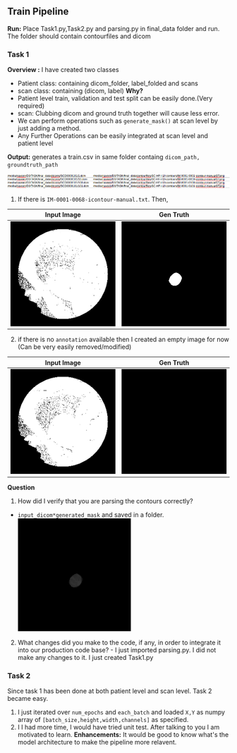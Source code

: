 ## Train Pipeline
**Run:** Place Task1.py,Task2.py and parsing.py in final_data folder and run. The folder should contain contourfiles and dicom

### Task 1
**Overview :** I have created two classes
- Patient class: containing dicom_folder, label_folded and  scans
- scan class: containing (dicom, label)
 **Why?**
 - Patient level train, validation and test split can be easily done.(Very required)
 - scan: Clubbing dicom and ground truth  together will cause less error.
 - We can perform operations such as `generate_mask()` at scan level by just adding a method.
 - Any Further Operations can be easily integrated at scan level and patient level
 
 **Output:**
generates a train.csv in same folder containg `dicom_path, groundtruth_path`

![ ](sample_result/Selection_022.png  "img")

1. If  there is `IM-0001-0068-icontour-manual.txt`. Then,

Input Image             |  Gen Truth
:-------------------------:|:-------------------------:
![](sample_result/68.png)  |  ![](sample_result/IM-0001-0068-icontour-manualGT.png)

2. if there is no `annotation` available then I created an empty image for now (Can be very easily removed/modified)

Input Image             |  Gen Truth
:-------------------------:|:-------------------------:
![](sample_result/100.png)  |  ![](sample_result/IM-0001-0100-icontour-manualGT.png)

 **Question**
 1. How did I verify that you are parsing the contours correctly?
 -  `input_dicom*generated_mask` and saved in a folder.
  ![](sample_result/multiplied.png) 
  2.  What changes did you make to the code, if any, in order to integrate it into our production code base?
  	- I just imported parsing.py. I did not make any changes to it. I just created Task1.py
  	
### Task 2
Since task 1 has been done at both patient level and scan level. Task 2 became easy.
1. I just iterated over `num_epochs` and `each_batch` and loaded `X,Y` as numpy array of `[batch_size,height,width,channels]` as specified.
 2. I I had more time, I would have tried unit test. After talking to you I am motivated to learn.
 **Enhancements:** It would be good to know what's the model architecture to make the pipeline more relavent.
 
